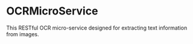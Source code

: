 # OCRMicroService
This RESTful OCR micro-service designed for extracting text information from images.
